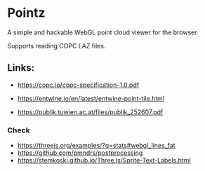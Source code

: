 # Pointz

A simple and hackable WebGL point cloud viewer for the browser.

Supports reading COPC LAZ files.

## Links:

-   https://copc.io/copc-specification-1.0.pdf
-   https://entwine.io/en/latest/entwine-point-tile.html

-   https://publik.tuwien.ac.at/files/publik_252607.pdf

### Check

-   https://threejs.org/examples/?q=stats#webgl_lines_fat
-   https://github.com/pmndrs/postprocessing
-   https://stemkoski.github.io/Three.js/Sprite-Text-Labels.html
